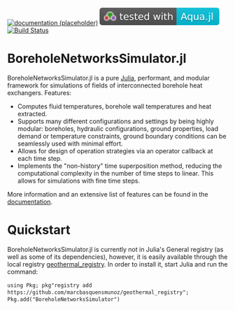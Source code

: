 [![documentation (placeholder)](https://img.shields.io/badge/docs-latest-blue.svg)](https://marcbasquensmunoz.github.io/BoreholeNetworksSimulator.jl/dev/)
[![Aqua QA](https://raw.githubusercontent.com/JuliaTesting/Aqua.jl/master/badge.svg)](https://github.com/JuliaTesting/Aqua.jl)
[![Build Status](https://github.com/marcbasquensmunoz/BoreholeNetworksSimulator.jl/actions/workflows/testing.yml/badge.svg?branch=main)](https://github.com/marcbasquensmunoz/BoreholeNetworksSimulator.jl/actions/workflows/testing.yml?query=branch%3Amain)

# BoreholeNetworksSimulator.jl

BoreholeNetworksSimulator.jl is a pure [Julia](https://julialang.org/), performant, and modular framework for simulations of fields of interconnected borehole heat exchangers.
Features:
- Computes fluid temperatures, borehole wall temperatures and heat extracted. 
- Supports many different configurations and settings by being highly modular: boreholes, hydraulic configurations, ground properties, load demand or temperature  constraints, ground boundary conditions can be seamlessly used with minimal effort. 
- Allows for design of operation strategies via an operator callback at each time step.
- Implements the "non-history" time superposition method, reducing the computational complexity in the number of time steps to linear. This allows for simulations with fine time steps.

More information and an extensive list of features can be found in the [documentation](https://marcbasquensmunoz.github.io/BoreholeNetworksSimulator.jl/dev/).


# Quickstart

BoreholeNetworksSimulator.jl is currently not in Julia's General registry (as well as some of its dependencies), however, it is easily available through the local registry [geothermal_registry](https://github.com/marcbasquensmunoz/geothermal_registry). 
In order to install it, start Julia and run the command:

````
using Pkg; pkg"registry add https://github.com/marcbasquensmunoz/geothermal_registry"; Pkg.add("BoreholeNetworksSimulator")
````
